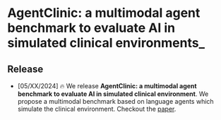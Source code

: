 # AgentClinic: a multimodal agent benchmark to evaluate AI in simulated clinical environments_

## Release
- [05/XX/2024] 🔥 We release **AgentClinic: a multimodal agent benchmark to evaluate AI in simulated clinical environment**. We propose a multimodal benchmark based on language agents which simulate the clinical environment.  Checkout the [paper](paperlink).
